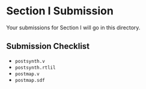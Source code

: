 # Section I Submission

Your submissions for Section I will go in this directory.

## Submission Checklist

-  `postsynth.v`
-  `postsynth.rtlil`
-  `postmap.v`
-  `postmap.sdf`